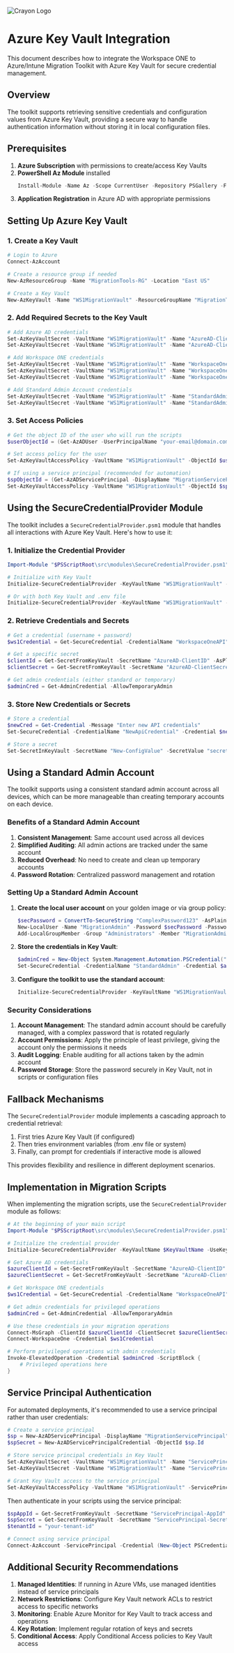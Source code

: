 ![Crayon Logo](../assests/img/Crayon-Logo-RGB-Negative.svg)

# Azure Key Vault Integration

This document describes how to integrate the Workspace ONE to Azure/Intune Migration Toolkit with Azure Key Vault for secure credential management.

## Overview

The toolkit supports retrieving sensitive credentials and configuration values from Azure Key Vault, providing a secure way to handle authentication information without storing it in local configuration files.

## Prerequisites

1. **Azure Subscription** with permissions to create/access Key Vaults
2. **PowerShell Az Module** installed
   ```powershell
   Install-Module -Name Az -Scope CurrentUser -Repository PSGallery -Force
   ```
3. **Application Registration** in Azure AD with appropriate permissions

## Setting Up Azure Key Vault

### 1. Create a Key Vault

```powershell
# Login to Azure
Connect-AzAccount

# Create a resource group if needed
New-AzResourceGroup -Name "MigrationTools-RG" -Location "East US"

# Create a Key Vault
New-AzKeyVault -Name "WS1MigrationVault" -ResourceGroupName "MigrationTools-RG" -Location "East US" -EnabledForTemplateDeployment
```

### 2. Add Required Secrets to the Key Vault

```powershell
# Add Azure AD credentials
Set-AzKeyVaultSecret -VaultName "WS1MigrationVault" -Name "AzureAD-ClientID" -SecretValue (ConvertTo-SecureString "your-client-id" -AsPlainText -Force)
Set-AzKeyVaultSecret -VaultName "WS1MigrationVault" -Name "AzureAD-ClientSecret" -SecretValue (ConvertTo-SecureString "your-client-secret" -AsPlainText -Force)

# Add Workspace ONE credentials
Set-AzKeyVaultSecret -VaultName "WS1MigrationVault" -Name "WorkspaceOne-Username" -SecretValue (ConvertTo-SecureString "ws1-username" -AsPlainText -Force)
Set-AzKeyVaultSecret -VaultName "WS1MigrationVault" -Name "WorkspaceOne-Password" -SecretValue (ConvertTo-SecureString "ws1-password" -AsPlainText -Force)
Set-AzKeyVaultSecret -VaultName "WS1MigrationVault" -Name "WorkspaceOne-ApiKey" -SecretValue (ConvertTo-SecureString "ws1-api-key" -AsPlainText -Force)

# Add Standard Admin Account credentials
Set-AzKeyVaultSecret -VaultName "WS1MigrationVault" -Name "StandardAdmin-username" -SecretValue (ConvertTo-SecureString "local-admin-username" -AsPlainText -Force)
Set-AzKeyVaultSecret -VaultName "WS1MigrationVault" -Name "StandardAdmin-password" -SecretValue (ConvertTo-SecureString "local-admin-password" -AsPlainText -Force)
```

### 3. Set Access Policies

```powershell
# Get the object ID of the user who will run the scripts
$userObjectId = (Get-AzADUser -UserPrincipalName "your-email@domain.com").Id

# Set access policy for the user
Set-AzKeyVaultAccessPolicy -VaultName "WS1MigrationVault" -ObjectId $userObjectId -PermissionsToSecrets Get,List

# If using a service principal (recommended for automation)
$spObjectId = (Get-AzADServicePrincipal -DisplayName "MigrationServicePrincipal").Id
Set-AzKeyVaultAccessPolicy -VaultName "WS1MigrationVault" -ObjectId $spObjectId -PermissionsToSecrets Get,List
```

## Using the SecureCredentialProvider Module

The toolkit includes a `SecureCredentialProvider.psm1` module that handles all interactions with Azure Key Vault. Here's how to use it:

### 1. Initialize the Credential Provider

```powershell
Import-Module "$PSScriptRoot\src\modules\SecureCredentialProvider.psm1"

# Initialize with Key Vault
Initialize-SecureCredentialProvider -KeyVaultName "WS1MigrationVault" -UseKeyVault -StandardAdminAccount "LocalAdmin"

# Or with both Key Vault and .env file
Initialize-SecureCredentialProvider -KeyVaultName "WS1MigrationVault" -UseKeyVault -EnvFilePath "./.env" -UseEnvFile -StandardAdminAccount "LocalAdmin"
```

### 2. Retrieve Credentials and Secrets

```powershell
# Get a credential (username + password)
$ws1Credential = Get-SecureCredential -CredentialName "WorkspaceOneAPI"

# Get a specific secret
$clientId = Get-SecretFromKeyVault -SecretName "AzureAD-ClientID" -AsPlainText
$clientSecret = Get-SecretFromKeyVault -SecretName "AzureAD-ClientSecret"  # Returns as SecureString

# Get admin credentials (either standard or temporary)
$adminCred = Get-AdminCredential -AllowTemporaryAdmin
```

### 3. Store New Credentials or Secrets

```powershell
# Store a credential
$newCred = Get-Credential -Message "Enter new API credentials"
Set-SecureCredential -CredentialName "NewApiCredential" -Credential $newCred

# Store a secret
Set-SecretInKeyVault -SecretName "New-ConfigValue" -SecretValue "secret-value"
```

## Using a Standard Admin Account

The toolkit supports using a consistent standard admin account across all devices, which can be more manageable than creating temporary accounts on each device.

### Benefits of a Standard Admin Account

1. **Consistent Management**: Same account used across all devices
2. **Simplified Auditing**: All admin actions are tracked under the same account
3. **Reduced Overhead**: No need to create and clean up temporary accounts
4. **Password Rotation**: Centralized password management and rotation

### Setting Up a Standard Admin Account

1. **Create the local user account** on your golden image or via group policy:
   ```powershell
   $secPassword = ConvertTo-SecureString "ComplexPassword123" -AsPlainText -Force
   New-LocalUser -Name "MigrationAdmin" -Password $secPassword -PasswordNeverExpires -AccountNeverExpires
   Add-LocalGroupMember -Group "Administrators" -Member "MigrationAdmin"
   ```

2. **Store the credentials in Key Vault**:
   ```powershell
   $adminCred = New-Object System.Management.Automation.PSCredential("MigrationAdmin", $secPassword)
   Set-SecureCredential -CredentialName "StandardAdmin" -Credential $adminCred
   ```

3. **Configure the toolkit to use the standard account**:
   ```powershell
   Initialize-SecureCredentialProvider -KeyVaultName "WS1MigrationVault" -UseKeyVault -StandardAdminAccount "MigrationAdmin"
   ```

### Security Considerations

1. **Account Management**: The standard admin account should be carefully managed, with a complex password that is rotated regularly
2. **Account Permissions**: Apply the principle of least privilege, giving the account only the permissions it needs
3. **Audit Logging**: Enable auditing for all actions taken by the admin account
4. **Password Storage**: Store the password securely in Key Vault, not in scripts or configuration files

## Fallback Mechanisms

The `SecureCredentialProvider` module implements a cascading approach to credential retrieval:

1. First tries Azure Key Vault (if configured)
2. Then tries environment variables (from .env file or system)
3. Finally, can prompt for credentials if interactive mode is allowed

This provides flexibility and resilience in different deployment scenarios.

## Implementation in Migration Scripts

When implementing the migration scripts, use the `SecureCredentialProvider` module as follows:

```powershell
# At the beginning of your main script
Import-Module "$PSScriptRoot\src\modules\SecureCredentialProvider.psm1"

# Initialize the credential provider
Initialize-SecureCredentialProvider -KeyVaultName $KeyVaultName -UseKeyVault -EnvFilePath $EnvFilePath -UseEnvFile -StandardAdminAccount $AdminAccount

# Get Azure AD credentials
$azureClientId = Get-SecretFromKeyVault -SecretName "AzureAD-ClientID" -AsPlainText
$azureClientSecret = Get-SecretFromKeyVault -SecretName "AzureAD-ClientSecret"

# Get Workspace ONE credentials
$ws1Credential = Get-SecureCredential -CredentialName "WorkspaceOneAPI"

# Get admin credentials for privileged operations
$adminCred = Get-AdminCredential -AllowTemporaryAdmin

# Use these credentials in your migration operations
Connect-MsGraph -ClientId $azureClientId -ClientSecret $azureClientSecret
Connect-WorkspaceOne -Credential $ws1Credential

# Perform privileged operations with admin credentials
Invoke-ElevatedOperation -Credential $adminCred -ScriptBlock {
    # Privileged operations here
}
```

## Service Principal Authentication

For automated deployments, it's recommended to use a service principal rather than user credentials:

```powershell
# Create a service principal
$sp = New-AzADServicePrincipal -DisplayName "MigrationServicePrincipal"
$spSecret = New-AzADServicePrincipalCredential -ObjectId $sp.Id

# Store service principal credentials in Key Vault
Set-AzKeyVaultSecret -VaultName "WS1MigrationVault" -Name "ServicePrincipal-AppId" -SecretValue (ConvertTo-SecureString $sp.AppId -AsPlainText -Force)
Set-AzKeyVaultSecret -VaultName "WS1MigrationVault" -Name "ServicePrincipal-Secret" -SecretValue (ConvertTo-SecureString $spSecret.SecretText -AsPlainText -Force)

# Grant Key Vault access to the service principal
Set-AzKeyVaultAccessPolicy -VaultName "WS1MigrationVault" -ServicePrincipalName $sp.AppId -PermissionsToSecrets Get,List
```

Then authenticate in your scripts using the service principal:

```powershell
$spAppId = Get-SecretFromKeyVault -SecretName "ServicePrincipal-AppId" -AsPlainText
$spSecret = Get-SecretFromKeyVault -SecretName "ServicePrincipal-Secret"
$tenantId = "your-tenant-id"

# Connect using service principal
Connect-AzAccount -ServicePrincipal -Credential (New-Object PSCredential($spAppId, $spSecret)) -TenantId $tenantId
```

## Additional Security Recommendations

1. **Managed Identities**: If running in Azure VMs, use managed identities instead of service principals
2. **Network Restrictions**: Configure Key Vault network ACLs to restrict access to specific networks
3. **Monitoring**: Enable Azure Monitor for Key Vault to track access and operations
4. **Key Rotation**: Implement regular rotation of keys and secrets
5. **Conditional Access**: Apply Conditional Access policies to Key Vault access 
